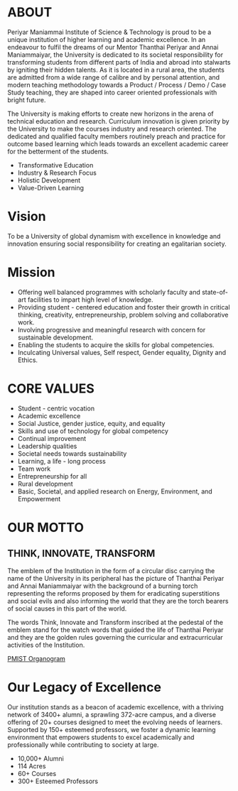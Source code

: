 # ABOUT
Periyar Maniammai Institute of Science & Technology is proud to be a unique institution of higher learning and academic excellence. In an endeavour to fulfil the dreams of our Mentor Thanthai Periyar and Annai Maniammaiyar, the University is dedicated to its societal responsibility for transforming students from different parts of India and abroad into stalwarts by igniting their hidden talents. As it is located in a rural area, the students are admitted from a wide range of calibre and by personal attention, and modern teaching methodology towards a Product / Process / Demo / Case Study teaching, they are shaped into career oriented professionals with bright future.

The University is making efforts to create new horizons in the arena of technical education and research. Curriculum innovation is given priority by the University to make the courses industry and research oriented. The dedicated and qualified faculty members routinely preach and practice for outcome based learning which leads towards an excellent academic career for the betterment of the students.

- Transformative Education
- Industry & Research Focus
- Holistic Development
- Value-Driven Learning

# Vision
To be a University of global dynamism with excellence in knowledge and innovation ensuring social responsibility for creating an egalitarian society.

# Mission
- Offering well balanced programmes with scholarly faculty and state-of-art facilities to impart high level of knowledge.
- Providing student - centered education and foster their growth in critical thinking, creativity, entrepreneurship, problem solving and collaborative work.
- Involving progressive and meaningful research with concern for sustainable development.
- Enabling the students to acquire the skills for global competencies.
- Inculcating Universal values, Self respect, Gender equality, Dignity and Ethics.

# CORE VALUES
- Student - centric vocation
- Academic excellence
- Social Justice, gender justice, equity, and equality
- Skills and use of technology for global competency
- Continual improvement
- Leadership qualities
- Societal needs towards sustainability
- Learning, a life - long process
- Team work
- Entrepreneurship for all
- Rural development
- Basic, Societal, and applied research on Energy, Environment, and Empowerment

# OUR MOTTO
## THINK, INNOVATE, TRANSFORM
The emblem of the Institution in the form of a circular disc carrying the name of the University in its peripheral has the picture of Thanthai Periyar and Annai Maniammaiyar with the background of a burning torch representing the reforms proposed by them for eradicating superstitions and social evils and also informing the world that they are the torch bearers of social causes in this part of the world.

The words Think, Innovate and Transform inscribed at the pedestal of the emblem stand for the watch words that guided the life of Thanthai Periyar and they are the golden rules governing the curricular and extracurricular activities of the Institution.

[PMIST Organogram](https://raw.githubusercontent.com/pmu-edu-pl/.github/refs/heads/main/organogram.pdf)

# Our Legacy of Excellence
Our institution stands as a beacon of academic excellence, with a thriving network of 3400+ alumni, a sprawling 372-acre campus, and a diverse offering of 20+ courses designed to meet the evolving needs of learners. Supported by 150+ esteemed professors, we foster a dynamic learning environment that empowers students to excel academically and professionally while contributing to society at large.

- 10,000+ Alumni
- 114 Acres
- 60+ Courses
- 300+ Esteemed Professors
